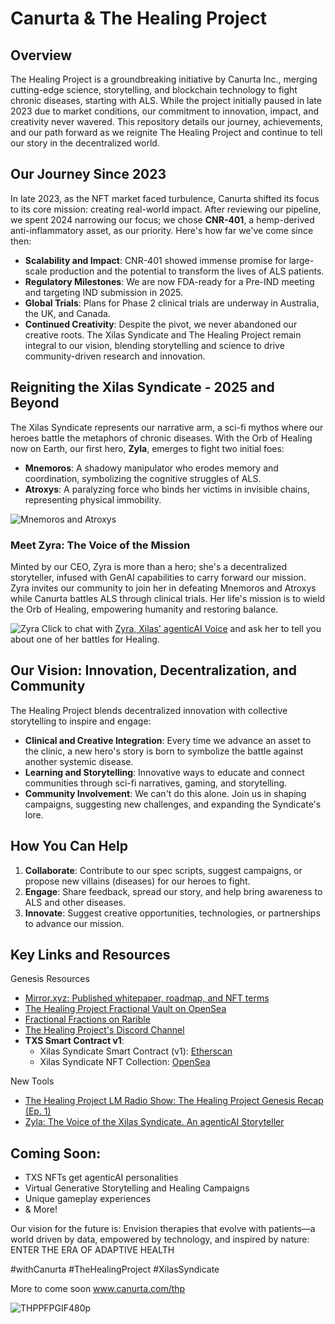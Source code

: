 # Canurta & The Healing Project 

## Overview

The Healing Project is a groundbreaking initiative by Canurta Inc., merging cutting-edge science, storytelling, and blockchain technology to fight chronic diseases, starting with ALS. While the project initially paused in late 2023 due to market conditions, our commitment to innovation, impact, and creativity never wavered. This repository details our journey, achievements, and our path forward as we reignite The Healing Project and continue to tell our story in the decentralized world.

## Our Journey Since 2023

In late 2023, as the NFT market faced turbulence, Canurta shifted its focus to its core mission: creating real-world impact. After reviewing our pipeline, we spent 2024 narrowing our focus; we chose **CNR-401**, a hemp-derived anti-inflammatory asset, as our priority. Here's how far we've come since then:
- **Scalability and Impact**: CNR-401 showed immense promise for large-scale production and the potential to transform the lives of ALS patients.
- **Regulatory Milestones**: We are now FDA-ready for a Pre-IND meeting and targeting IND submission in 2025.
- **Global Trials**: Plans for Phase 2 clinical trials are underway in Australia, the UK, and Canada.
- **Continued Creativity**: Despite the pivot, we never abandoned our creative roots. The Xilas Syndicate and The Healing Project remain integral to our vision, blending storytelling and science to drive community-driven research and innovation.

## Reigniting the Xilas Syndicate - 2025 and Beyond

The Xilas Syndicate represents our narrative arm, a sci-fi mythos where our heroes battle the metaphors of chronic diseases. With the Orb of Healing now on Earth, our first hero, **Zyla**, emerges to fight two initial foes:

- **Mnemoros**: A shadowy manipulator who erodes memory and coordination, symbolizing the cognitive struggles of ALS.
- **Atroxys**: A paralyzing force who binds her victims in invisible chains, representing physical immobility.

![Mnemoros and Atroxys](https://github.com/user-attachments/assets/5734da20-ddb4-4172-b440-4795bb45adec)


### Meet Zyra: The Voice of the Mission
Minted by our CEO, Zyra is more than a hero; she's a decentralized storyteller, infused with GenAI capabilities to carry forward our mission. Zyra invites our community to join her in defeating Mnemoros and Atroxys while Canurta battles ALS through clinical trials. Her life's mission is to wield the Orb of Healing, empowering humanity and restoring balance.

![Zyra](https://github.com/user-attachments/assets/680c95a0-cdb4-43d8-ac99-a8b8be9e6a3e)
Click to chat with [Zyra, Xilas' agenticAI Voice](https://eternalai.org/12606) and ask her to tell you about one of her battles for Healing.

## Our Vision: Innovation, Decentralization, and Community

The Healing Project blends decentralized innovation with collective storytelling to inspire and engage:
- **Clinical and Creative Integration**: Every time we advance an asset to the clinic, a new hero's story is born to symbolize the battle against another systemic disease.
- **Learning and Storytelling**: Innovative ways to educate and connect communities through sci-fi narratives, gaming, and storytelling.
- **Community Involvement**: We can't do this alone. Join us in shaping campaigns, suggesting new challenges, and expanding the Syndicate's lore.

## How You Can Help

1. **Collaborate**: Contribute to our spec scripts, suggest campaigns, or propose new villains (diseases) for our heroes to fight.
2. **Engage**: Share feedback, spread our story, and help bring awareness to ALS and other diseases.
3. **Innovate**: Suggest creative opportunities, technologies, or partnerships to advance our mission.

## Key Links and Resources

Genesis Resources
- [Mirror.xyz: Published whitepaper, roadmap, and NFT terms](https://mirror.xyz/canurta.eth)
- [The Healing Project Fractional Vault on OpenSea](https://opensea.io/collection/canurta-collection)
- [Fractional Fractions on Rarible](https://rarible.com/token/0xb2469a7dd9e154c97b99b33e88196f7024f2979e:31)
- [The Healing Project's Discord Channel](https://discord.gg/TdSxTqzM)
- **TXS Smart Contract v1**:
  - Xilas Syndicate Smart Contract (v1): [Etherscan](https://etherscan.io/address/0x32d9b2d1c1a7b2516a37046a48c1142101773b95#code)
  - Xilas Syndicate NFT Collection: [OpenSea](https://opensea.io/collection/the-xilas-syndicate)

New Tools
- [The Healing Project LM Radio Show: The Healing Project Genesis Recap (Ep. 1)](https://soundcloud.com/akeem-gardner-492211765/draft-episode-4-the-genesis-of-xilas/s-qSeWI8EgbX0?si=6a7c9c701c254f4fa21b8fb4071c381c&utm_source=clipboard&utm_medium=text&utm_campaign=social_sharing)
- [Zyla: The Voice of the Xilas Syndicate. An agenticAI Storyteller](https://eternalai.org/12606)

## Coming Soon:

  - TXS NFTs get agenticAI personalities
  - Virtual Generative Storytelling and Healing Campaigns
  - Unique gameplay experiences
  - & More!

Our vision for the future is: Envision therapies that evolve with patients—a world driven by data, empowered by technology, and inspired by nature:
ENTER THE ERA OF ADAPTIVE HEALTH

#withCanurta #TheHealingProject #XilasSyndicate

More to come soon www.canurta.com/thp


![THPPFPGIF480p](https://github.com/user-attachments/assets/9370125e-6145-409b-915d-0116d34a07f6)





